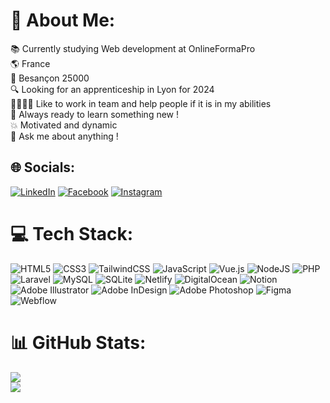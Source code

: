 # 💫  About Me:
📚 Currently studying Web development at OnlineFormaPro<br>🌎 France<br>📍 Besançon 25000<br>🔍 Looking for an apprenticeship in Lyon for 2024<br>🫱🏻‍🫲🏼 Like to work in team and help people if it is in my abilities<br>🚀 Always ready to learn something new !<br>💥 Motivated and dynamic<br>💬 Ask me about anything !


## 🌐 Socials:
[![LinkedIn](https://img.shields.io/badge/LinkedIn-%230077B5.svg?logo=linkedin&logoColor=white)](https://www.linkedin.com/in/yoann-mayoussier-b02200288/)
[![Facebook](https://img.shields.io/badge/Facebook-%231877F2.svg?logo=Facebook&logoColor=white)](https://facebook.com/YoannMyr) [![Instagram](https://img.shields.io/badge/Instagram-%23E4405F.svg?logo=Instagram&logoColor=white)](https://instagram.com/yoannnm) 

# 💻 Tech Stack:
![HTML5](https://img.shields.io/badge/html5-%23E34F26.svg?style=flat&logo=html5&logoColor=white) ![CSS3](https://img.shields.io/badge/css3-%231572B6.svg?style=flat&logo=css3&logoColor=white) ![TailwindCSS](https://img.shields.io/badge/tailwindcss-%2338B2AC.svg?style=flat&logo=tailwind-css&logoColor=white) ![JavaScript](https://img.shields.io/badge/javascript-%23323330.svg?style=flat&logo=javascript&logoColor=%23F7DF1E) ![Vue.js](https://img.shields.io/badge/vuejs-%2335495e.svg?style=flat&logo=vuedotjs&logoColor=%234FC08D) ![NodeJS](https://img.shields.io/badge/node.js-6DA55F?style=flat&logo=node.js&logoColor=white) ![PHP](https://img.shields.io/badge/php-%23777BB4.svg?style=flat&logo=php&logoColor=white) ![Laravel](https://img.shields.io/badge/laravel-%23FF2D20.svg?style=flat&logo=laravel&logoColor=white) ![MySQL](https://img.shields.io/badge/mysql-%2300f.svg?style=flat&logo=mysql&logoColor=white) ![SQLite](https://img.shields.io/badge/sqlite-%2307405e.svg?style=flat&logo=sqlite&logoColor=white) ![Netlify](https://img.shields.io/badge/netlify-%23000000.svg?style=flat&logo=netlify&logoColor=#00C7B7) ![DigitalOcean](https://img.shields.io/badge/DigitalOcean-%230167ff.svg?style=flat&logo=digitalOcean&logoColor=white) ![Notion](https://img.shields.io/badge/Notion-%23000000.svg?style=flat&logo=notion&logoColor=white) ![Adobe Illustrator](https://img.shields.io/badge/adobeillustrator-%23FF9A00.svg?style=flat&logo=adobeillustrator&logoColor=white) ![Adobe InDesign](https://img.shields.io/badge/Adobe%20InDesign-49021F?style=flat&logo=adobeindesign&logoColor=white) ![Adobe Photoshop](https://img.shields.io/badge/adobephotoshop-%2331A8FF.svg?style=flat&logo=adobephotoshop&logoColor=white) 	![Figma](https://img.shields.io/badge/figma-%23F24E1E.svg?style=flat&logo=figma&logoColor=white) ![Webflow](https://img.shields.io/badge/Webflow-4353FF?style=flat&logo=webflow&logoColor=white) 
# 📊 GitHub Stats:

![](https://github-readme-streak-stats.herokuapp.com/?user=YoannMyr&theme=dark&hide_border=true)<br/>
![](https://github-readme-stats.vercel.app/api/top-langs/?username=YoannMyr&theme=dark&hide_border=true&include_all_commits=true&count_private=true&layout=compact)











